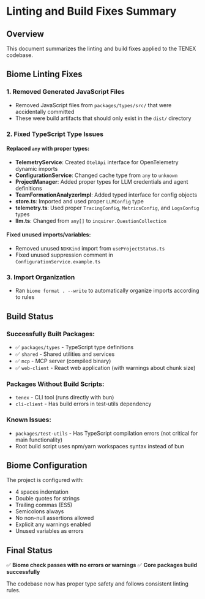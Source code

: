 # Linting and Build Fixes Summary

## Overview
This document summarizes the linting and build fixes applied to the TENEX codebase.

## Biome Linting Fixes

### 1. Removed Generated JavaScript Files
- Removed JavaScript files from `packages/types/src/` that were accidentally committed
- These were build artifacts that should only exist in the `dist/` directory

### 2. Fixed TypeScript Type Issues

#### Replaced `any` with proper types:
- **TelemetryService**: Created `OtelApi` interface for OpenTelemetry dynamic imports
- **ConfigurationService**: Changed cache type from `any` to `unknown`
- **ProjectManager**: Added proper types for LLM credentials and agent definitions
- **TeamFormationAnalyzerImpl**: Added typed interface for config objects
- **store.ts**: Imported and used proper `LLMConfig` type
- **telemetry.ts**: Used proper `TracingConfig`, `MetricsConfig`, and `LogsConfig` types
- **llm.ts**: Changed from `any[]` to `inquirer.QuestionCollection`

#### Fixed unused imports/variables:
- Removed unused `NDKKind` import from `useProjectStatus.ts`
- Fixed unused suppression comment in `ConfigurationService.example.ts`

### 3. Import Organization
- Ran `biome format . --write` to automatically organize imports according to rules

## Build Status

### Successfully Built Packages:
- ✅ `packages/types` - TypeScript type definitions
- ✅ `shared` - Shared utilities and services  
- ✅ `mcp` - MCP server (compiled binary)
- ✅ `web-client` - React web application (with warnings about chunk size)

### Packages Without Build Scripts:
- `tenex` - CLI tool (runs directly with bun)
- `cli-client` - Has build errors in test-utils dependency

### Known Issues:
- `packages/test-utils` - Has TypeScript compilation errors (not critical for main functionality)
- Root build script uses npm/yarn workspaces syntax instead of bun

## Biome Configuration
The project is configured with:
- 4 spaces indentation
- Double quotes for strings
- Trailing commas (ES5)
- Semicolons always
- No non-null assertions allowed
- Explicit any warnings enabled
- Unused variables as errors

## Final Status
✅ **Biome check passes with no errors or warnings**
✅ **Core packages build successfully**

The codebase now has proper type safety and follows consistent linting rules.